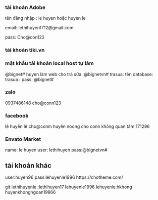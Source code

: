 <h3> tài khoản Adobe </h3>
<p>tên đăng nhập : le huyen hoặc huyen le</p>
<p>email: lethihuyen1712@gmail.com</p>
<p>pass: Cho@con123</p>
<p><pass: phải có 1 kí tự chữ hoa,chữ thường,và số</p>
<h3> tài khoản tiki.vn</h3>

<h3> mật khẩu tài khoản local host tự làm </h3>
@bignet#
huyen làm web cho trà sữa: @bignetvn#
trasua: tên database: trasua : pass: @bignet#
<h3> zalo </h3>
0937486148
cho@conn123
<h3>facebook</h3>
lê huyền lê
cho@conm
huyền noong
cho conn
không quan tâm 
171296

<h3> Envato Market</h3>
name: le huyen
user: lethihuyen
pass:@bignetvn#
<h2> tài khoản khác </h2>
user:huyen96
pass:lehuyenle1996
https://chotheme.com/














git
lethihuyenle :lethihuyen17
lehuyenle1996
lehuyenle:hkhong
huyenkhongngoan19966
